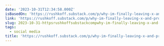 ```yaml
---
date: '2023-10-31T12:34:58.000Z'
isBasedOn: 'https://rushkoff.substack.com/p/why-im-finally-leaving-x-and-probably'
link: 'https://rushkoff.substack.com/p/why-im-finally-leaving-x-and-probably'
slug: 2023-10-31-httpsrushkoffsubstackcompwhy-im-finally-leaving-x-and-probably
tags:
  - social media
title: 'https://rushkoff.substack.com/p/why-im-finally-leaving-x-and-probably'
---
```


